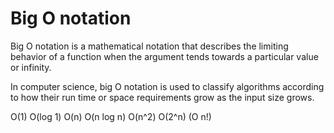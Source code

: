 # Big O notation

Big O notation is a mathematical notation that describes the limiting behavior of a function when the argument tends towards a particular value or infinity.

In computer science, big O notation is used to classify algorithms according to how their run time or space requirements grow as the input size grows.

O(1)
O(log 1)
O(n)
O(n log n)
O(n^2)
O(2^n)
(O n!)
